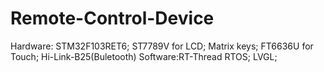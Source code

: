# Remote-Control-Device
Hardware: STM32F103RET6; ST7789V for LCD; Matrix keys; FT6636U for Touch; Hi-Link-B25(Buletooth) Software:RT-Thread RTOS; LVGL; 
